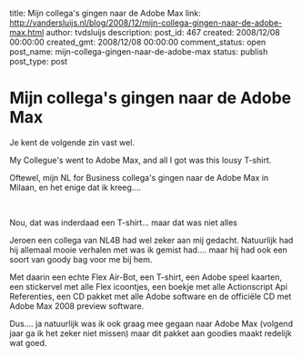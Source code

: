 title: Mijn collega's gingen naar de Adobe Max
link: http://vandersluijs.nl/blog/2008/12/mijn-collega-gingen-naar-de-adobe-max.html
author: tvdsluijs
description: 
post_id: 467
created: 2008/12/08 00:00:00
created_gmt: 2008/12/08 00:00:00
comment_status: open
post_name: mijn-collega-gingen-naar-de-adobe-max
status: publish
post_type: post

# Mijn collega's gingen naar de Adobe Max

Je kent de volgende zin vast wel.  
  
My Collegue's went to Adobe Max, and all I got was this lousy T-shirt.  
  
Oftewel, mijn NL for Business collega's gingen naar de Adobe Max in Milaan, en het enige dat ik kreeg....  
  
   
  
  
  
Nou, dat was inderdaad een T-shirt... maar dat was niet alles  
  
Jeroen een collega van NL4B had wel zeker aan mij gedacht. Natuurlijk had hij allemaal mooie verhalen met was ik gemist had.... maar hij had ook een soort van goody bag voor me bij hem.  
  
Met daarin een echte Flex Air-Bot, een T-shirt, een Adobe speel kaarten, een stickervel met alle Flex icoontjes, een boekje met alle Actionscript Api Referenties, een CD pakket met alle Adobe software en de officiële CD met Adobe Max 2008 preview software.  
  
Dus.... ja natuurlijk was ik ook graag mee gegaan naar Adobe Max (volgend jaar ga ik het zeker niet missen) maar dit pakket aan goodies maakt redelijk wat goed.